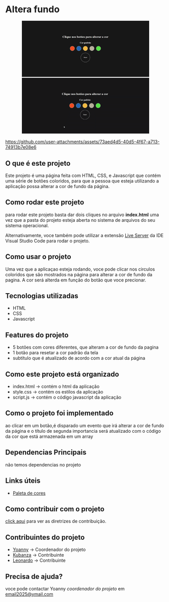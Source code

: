 # Altera fundo
<p align="center">
 <img src="./imagens/main_page.JPG" width="400px" />
 <img src="./imagens/capa_inicial.gif" width="400px" />
</p>

https://github.com/user-attachments/assets/73aed4d5-40d5-4f67-a713-74913b7e08e6

## O que é este projeto
Este projeto é uma página feita com HTML, CSS, e Javascript que contém uma série
de botões coloridos, para que a pessoa que esteja utilizando a aplicação possa alterar 
a cor de fundo da página.

## Como rodar este projeto
para rodar este projeto basta dar dois cliques no arquivo **index.html** uma vez que a pasta do projeto esteja aberta no sistema de arquivos do seu sistema operacional.

Alternativamente, voce também pode utilizar a extensão [Live Server](https://marketplace.visualstudio.com/items?itemName=ritwickdey.LiveServer) da IDE Visual Studio Code para rodar o projeto.

## Como usar o projeto
Uma vez que a aplicaçao esteja rodando, voce pode clicar nos circulos coloridos que são mostrados na página para alterar a cor de fundo da pagina. A cor será alterda em função do botão que voce precionar.

## Tecnologias utilizadas
- HTML
- CSS
- Javascript

## Features do projeto
- 5 botões com cores diferentes, que alteram a cor de fundo da pagina
- 1 botão para resetar a cor padrão da tela
- subtítulo que é atualizado de acordo com a cor atual da página

## Como este projeto está organizado
- index.html -> contém o html da aplicação
- style.css -> contém os estilos da aplicação
- script.js -> contém o código javascript da aplicação

## Como o projeto foi implementado
ao clicar em um botão,é disparado um evento que irá alterar a cor de fundo da página e o título de segunda importancia será atualizado com o código da cor que está armazenada em um array

## Dependencias Principais
não temos dependencias no projeto

## Links úteis
- [Paleta de cores](https://paletadecores.com/)

## Como contribuir com o projeto
[click aqui](./CONTRIBUTING.md) para ver as diretrizes de contribuição.

## Contribuintes do projeto
- [Yoanny](https://github.com/yoanny2023) -> Coordenador do projeto
- [Kubanza](https://github.com/yoanny2023) -> Contribuinte
- [Leonardo](https://github.com/yoanny2023) -> Contribuinte

## Precisa de ajuda?
voce pode contactar Yoanny *coordenador do projeto* em email2025@ymail.com

 

